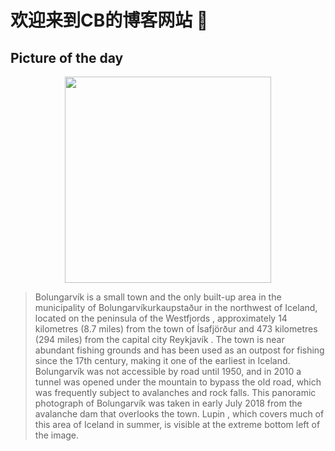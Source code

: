 

# 欢迎来到CB的博客网站 👋

 
## Picture of the day

<div align="center">
    <img width=330px src="https://upload.wikimedia.org/wikipedia/commons/thumb/9/98/Bolungarvik_Pano_from_Avalanche_Dam.jpg/1125px-Bolungarvik_Pano_from_Avalanche_Dam.jpg"/>
</div>
    
> Bolungarvík  is a small town and the only built-up area in the municipality of Bolungarvíkurkaupstaður in the northwest of Iceland, located on the peninsula of the  Westfjords , approximately 14 kilometres (8.7 miles) from the town of  Ísafjörður  and 473 kilometres (294 miles) from the capital city  Reykjavík . The town is near abundant fishing grounds and has been used as an outpost for fishing since the 17th century, making it one of the earliest in Iceland. Bolungarvík was not accessible by road until 1950, and in 2010  a tunnel  was opened under the mountain to bypass the old road, which was frequently subject to avalanches and rock falls. This panoramic photograph of Bolungarvík was taken in early July 2018 from the  avalanche dam  that overlooks the town.  Lupin , which covers much of this area of Iceland in summer, is visible at the extreme bottom left of the image.

  
